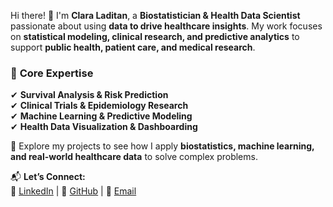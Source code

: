 Hi there! 👋 I'm **Clara Laditan**, a **Biostatistician & Health Data Scientist** passionate about using **data to drive healthcare insights**. My work focuses on **statistical modeling, clinical research, and predictive analytics** to support **public health, patient care, and medical research**.  

### 🔬 **Core Expertise**  
✔ **Survival Analysis & Risk Prediction**  
✔ **Clinical Trials & Epidemiology Research**  
✔ **Machine Learning & Predictive Modeling**  
✔ **Health Data Visualization & Dashboarding**  

📌 Explore my projects to see how I apply **biostatistics, machine learning, and real-world healthcare data** to solve complex problems.  

📬 **Let’s Connect:**  
🔗 [LinkedIn](https://linkedin.com/in/yourusername) | 🐍 [GitHub](https://github.com/yourusername) | 📧 [Email](mailto:your.email@example.com)  


